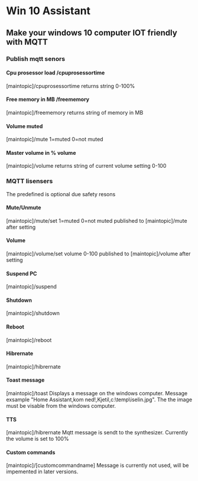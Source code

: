 # Win 10 Assistant
## Make your windows 10 computer IOT friendly with MQTT

### Publish mqtt senors

#### Cpu prosessor load /cpuprosessortime
[maintopic]/cpuprosessortime returns string 0-100%
#### Free memory in MB /freememory
[maintopic]/freememory returns string of memory in MB
#### Volume muted
[maintopic]/mute 1=muted 0=not muted
#### Master volume in % volume
[maintopic]/volume returns string of current volume setting 0-100
### MQTT lisensers 
The predefined is optional due safety resons
#### Mute/Unmute
[maintopic]/mute/set 1=muted 0=not muted
published to [maintopic]/mute after setting
#### Volume
[maintopic]/volume/set volume 0-100
published to [maintopic]/volume after setting
#### Suspend PC
[maintopic]/suspend 
#### Shutdown
[maintopic]/shutdown
#### Reboot
[maintopic]/reboot
#### Hibrernate
[maintopic]/hibrernate
#### Toast message
[maintopic]/toast
Displays a message on the windows computer.
Message exsample "Home Assistant,kom ned!,Kjetil,c:\temp\iselin.jpg".
The the image must be visable from the windows computer.
#### TTS
[maintopic]/hibrernate
Mqtt message is sendt to the synthesizer.
Currently the volume is set to 100%
#### Custom commands
[maintopic]/[customcommandname]
Message is currently not used, will be impemented in later versions.
